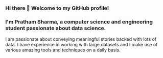 ### Hi there 👋 Welcome to my GitHub profile!
### I'm Pratham Sharma, a computer science and engineering student passionate about data science.

I am passionate about conveying meaningful stories backed with lots of data. I have experience in working with large datasets and I make use of various amazing tools and techniques on a daily basis.



<!--
**prathamSharma25/prathamSharma25** is a ✨ _special_ ✨ repository because its `README.md` (this file) appears on your GitHub profile.

Here are some ideas to get you started:

- 🔭 I’m currently working on ...
- 🌱 I’m currently learning ...
- 👯 I’m looking to collaborate on ...
- 🤔 I’m looking for help with ...
- 💬 Ask me about ...
- 📫 How to reach me: ...
- 😄 Pronouns: ...
- ⚡ Fun fact: ...
-->
